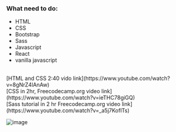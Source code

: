 ### What need to do:
- HTML
- CSS
- Bootstrap
- Sass
- Javascript
- React
- vanilla javascript

<br>
 [HTML and CSS 2:40 vido link](https://www.youtube.com/watch?v=8gNrZ4lAnAw)<br>
 [CSS in 2hr, Freecodecamp.org video link](https://www.youtube.com/watch?v=ieTHC78giGQ)<br>
 [Sass tutorial in 2 hr Freecodecamp.org video link](https://www.youtube.com/watch?v=_a5j7KoflTs)<br>


![image](https://s3.amazonaws.com/media.skillcrush.com/skillcrush/wp-content/uploads/2017/03/FrontEndDev_Infographic.jpg)
